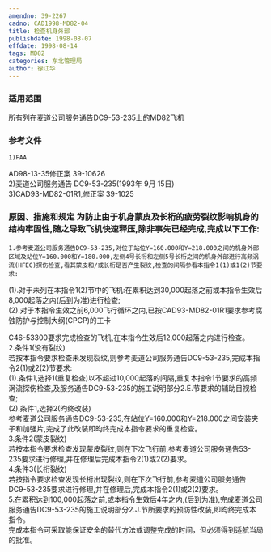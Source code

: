 ```yaml
---
amendno: 39-2267  
cadno: CAD1998-MD82-04  
title: 检查机身外部  
publishdate: 1998-08-07  
effdate: 1998-08-14  
tags: MD82  
categories: 东北管理局  
author: 徐江华  
---
```

  
### 适用范围  
所有列在麦道公司服务通告DC9-53-235上的MD82飞机  
  
<!--more-->  
### 参考文件  
    1)FAA  
AD98-13-35修正案 39-10626  
    2)麦道公司服务通告 DC9-53-235(1993年 9月 15日)  
3)CAD93-MD82-01R1,修正案 39-1025  
  
### 原因、措施和规定 为防止由于机身蒙皮及长桁的疲劳裂纹影响机身的结构牢固性,随之导致飞机快速释压,除非事先已经完成,完成以下工作:  
    1.参考麦道公司服务通告DC9-53-235,对位于站位Y=160.000和Y=218.000之间的机身外部区域及站位Y=160.000和Y=180.000,左侧4号长桁和左侧5号长桁之间的机身外部进行高频涡流(HFEC)探伤检查,看其蒙皮和/或长桁是否产生裂纹,检查的间隔参看本指令1(1)或1(2)节要求:  
   (1).对于未列在本指令1(2)节中的飞机:在累积达到30,000起落之前或本指令生效后8,000起落之内(后到为准)进行检查;  
(2).对于本指令生效之前6,000飞行循环之内,已按CAD93-MD82-01R1要求参考腐蚀防护与控制大纲(CPCP)的工卡  
  
  
C46-53300要求完成检查的飞机,在本指令生效后12,000起落之内进行检查。  
    2.条件1(没有裂纹)  
    若按本指令要求检查未发现裂纹,则参考麦道公司服务通告DC9-53-235,完成本指令2(1)或2(2)节要求:  
    (1).条件1,选择1(重复检查)以不超过10,000起落的间隔,重复本指令1节要求的高频涡流探伤检查,及服务通告DC9-53-235的施工说明部分2.E.节要求的辅助目视检查;  
(2).条件1,选择2(昀终改装)  
    参考麦道公司服务通告DC9-53-235,在站位Y=160.000和Y=218.000之间安装夹子和加强片,完成了此改装即昀终完成本指令要求的重复检查。  
    3.条件2(蒙皮裂纹)  
    若按本指令要求检查发现蒙皮裂纹,则在下次飞行前,参考麦道公司服务通告53-235要求进行修理,并在修理后完成本指令2(1)或2(2)要求。  
    4.条件3(长桁裂纹)  
    若按指令要求检查发现长桁出现裂纹,则在下次飞行前,参考麦道公司服务通告DC9-53-235要求进行修理,并在修理后,完成本指令2(1)或2(2)要求。  
    5.在累积达到100,000起落之前,或本指令生效后4年之内,(后到为准),完成麦道公司服务通告DC9-53-235的施工说明部分2.J.节所要求的预防性改装,即昀终完成本指令。  
    完成本指令可采取能保证安全的替代方法或调整完成的时间，但必须得到适航当局的批准。  
